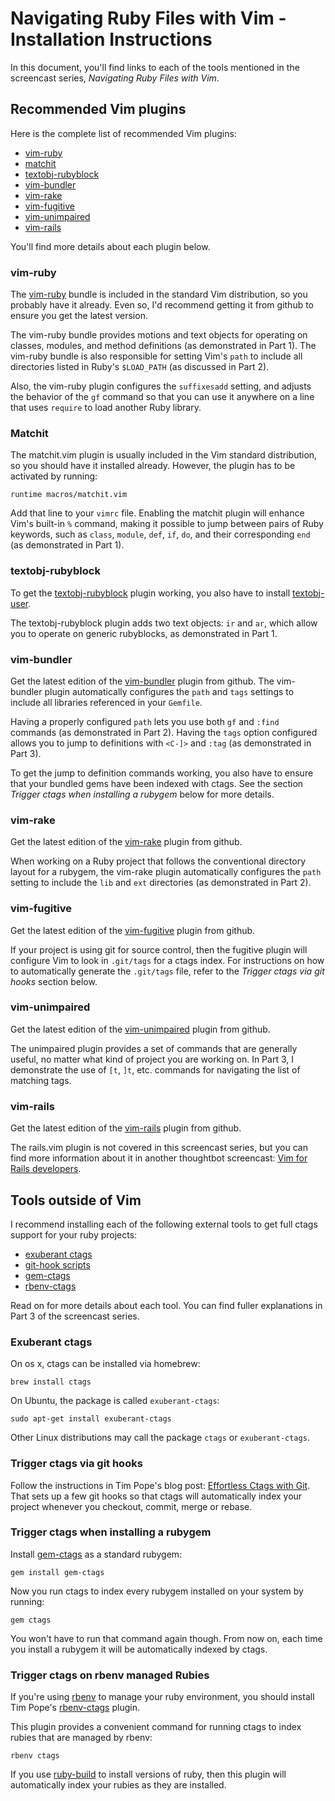 # Navigating Ruby Files with Vim - Installation Instructions

In this document, you'll find links to each of the tools mentioned in the screencast series, *Navigating Ruby Files with Vim*.

## Recommended Vim plugins

Here is the complete list of recommended Vim plugins:

* [vim-ruby][]
* [matchit][]
* [textobj-rubyblock][]
* [vim-bundler][]
* [vim-rake][]
* [vim-fugitive][]
* [vim-unimpaired][]
* [vim-rails][]

You'll find more details about each plugin below.

[vim-ruby]: https://github.com/vim-ruby/vim-ruby
[matchit]: http://www.vim.org/scripts/script.php?script_id=39
[textobj-rubyblock]: https://github.com/nelstrom/vim-textobj-rubyblock
[vim-bundler]: https://github.com/tpope/vim-bundler
[vim-rake]: https://github.com/tpope/vim-rake
[vim-fugitive]: https://github.com/tpope/vim-fugitive
[vim-rails]: https://github.com/tpope/vim-rails
[vim-unimpaired]: https://github.com/tpope/vim-unimpaired
[textobj-user]: https://github.com/kana/vim-textobj-user

### vim-ruby

The [vim-ruby][] bundle is included in the standard Vim distribution, so you probably have it already. Even so, I'd recommend getting it from github to ensure you get the latest version.

The vim-ruby bundle provides motions and text objects for operating on classes, modules, and method definitions (as demonstrated in Part 1). The vim-ruby bundle is also responsible for setting Vim's `path` to include all directories listed in Ruby's `$LOAD_PATH` (as discussed in Part 2).

Also, the vim-ruby plugin configures the `suffixesadd` setting, and adjusts the behavior of the `gf` command so that you can use it anywhere on a line that uses `require` to load another Ruby library.

### Matchit

The matchit.vim plugin is usually included in the Vim standard distribution, so you should have it installed already. However, the plugin has to be activated by running:

    runtime macros/matchit.vim

Add that line to your `vimrc` file. Enabling the matchit plugin will enhance Vim's built-in `%` command, making it possible to jump between pairs of Ruby keywords, such as `class`, `module`, `def`, `if`, `do`, and their corresponding `end` (as demonstrated in Part 1).

### textobj-rubyblock

To get the [textobj-rubyblock][] plugin working, you also have to install [textobj-user][].

The textobj-rubyblock plugin adds two text objects: `ir` and `ar`, which allow you to operate on generic rubyblocks, as demonstrated in Part 1.

### vim-bundler

Get the latest edition of the [vim-bundler][] plugin from github. The vim-bundler plugin automatically configures the `path` and `tags` settings to include all libraries referenced in your `Gemfile`.

Having a properly configured `path` lets you use both `gf` and `:find` commands (as demonstrated in Part 2). Having the `tags` option configured allows you to jump to definitions with `<C-]>` and `:tag` (as demonstrated in Part 3).

To get the jump to definition commands working, you also have to ensure that your bundled gems have been indexed with ctags. See the section *Trigger ctags when installing a rubygem* below for more details.



### vim-rake

Get the latest edition of the [vim-rake][] plugin from github.

When working on a Ruby project that follows the conventional directory layout for a rubygem,
the vim-rake plugin automatically configures the `path` setting to include the `lib` and `ext` directories (as demonstrated in Part 2). 

### vim-fugitive

Get the latest edition of the [vim-fugitive][] plugin from github.

If your project is using git for source control, then the fugitive plugin will configure Vim to look in `.git/tags` for a ctags index. For instructions on how to automatically generate the `.git/tags` file, refer to the *Trigger ctags via git hooks* section below.

### vim-unimpaired

Get the latest edition of the [vim-unimpaired][] plugin from github.

The unimpaired plugin provides a set of commands that are generally useful, no matter what kind of project you are working on. In Part 3, I demonstrate the use of `[t`, `]t`, etc. commands for navigating the list of matching tags. 

### vim-rails

Get the latest edition of the [vim-rails][] plugin from github.

The rails.vim plugin is not covered in this screencast series, but you can find more information about it in another thoughtbot screencast: [Vim for Rails developers][vim-for-rails].

[vim-for-rails]: https://learn.thoughtbot.com/products/2-vim-for-rails-developers

## Tools outside of Vim

I recommend installing each of the following external tools to get full ctags support for your ruby projects:

* [exuberant ctags][ctags]
* [git-hook scripts][git-hooks]
* [gem-ctags][]
* [rbenv-ctags][]

Read on for more details about each tool. You can find fuller explanations in Part 3 of the screencast series. 

[ctags]: http://ctags.sourceforge.net/
[git-hooks]: http://tbaggery.com/2011/08/08/effortless-ctags-with-git.html
[gem-ctags]: http://rubygems.org/gems/gem-ctags
[rbenv-ctags]: https://github.com/tpope/rbenv-ctags

### Exuberant ctags

On os x, ctags can be installed via homebrew:

    brew install ctags

On Ubuntu, the package is called `exuberant-ctags`:

    sudo apt-get install exuberant-ctags

Other Linux distributions may call the package `ctags` or `exuberant-ctags`.

### Trigger ctags via git hooks

Follow the instructions in Tim Pope's blog post: [Effortless Ctags with Git][git-hooks]. That sets up a few git hooks so that ctags will automatically index your project whenever you checkout, commit, merge or rebase.

[git-hooks]: http://tbaggery.com/2011/08/08/effortless-ctags-with-git.html

### Trigger ctags when installing a rubygem

Install [gem-ctags][] as a standard rubygem:

    gem install gem-ctags

Now you run ctags to index every rubygem installed on your system by running:

    gem ctags

You won't have to run that command again though. From now on, each time you install a rubygem it will be automatically indexed by ctags.

### Trigger ctags on rbenv managed Rubies

If you're using [rbenv][] to manage your ruby environment, you should install Tim Pope's [rbenv-ctags][] plugin.

This plugin provides a convenient command for running ctags to index rubies that are managed by rbenv:

    rbenv ctags

If you use [ruby-build][] to install versions of ruby, then this plugin will automatically index your rubies as they are installed.

[screencasts]: https://learn.thoughtbot.com/products/21-navigating-ruby-files-with-vim
[gem-ctags]: http://rubygems.org/gems/gem-ctags
[rbenv]: https://github.com/sstephenson/rbenv
[ruby-build]: https://github.com/sstephenson/ruby-build
